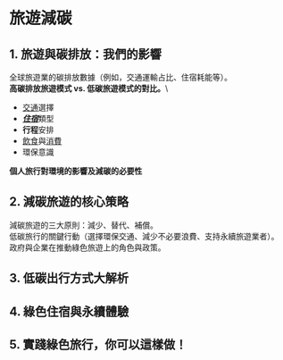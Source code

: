 # 旅遊減碳
## 1. 旅遊與碳排放：我們的影響
全球旅遊業的碳排放數據（例如，交通運輸占比、住宿耗能等）。\
**高碳排放旅遊模式 vs. 低碳旅遊模式的對比。**\
- <ins>交通</ins>選擇
- <ins>***住宿***</ins>類型
- **行程**安排
- <ins>飲食</ins>與<ins>消費</ins>
- 環保意識

**個人旅行對環境的影響及減碳的必要性**
## 2. 減碳旅遊的核心策略
減碳旅遊的三大原則：減少、替代、補償。\
低碳旅行的關鍵行動（選擇環保交通、減少不必要浪費、支持永續旅遊業者）。\
政府與企業在推動綠色旅遊上的角色與政策。
## 3. 低碳出行方式大解析
## 4. 綠色住宿與永續體驗
## 5. 實踐綠色旅行，你可以這樣做！
